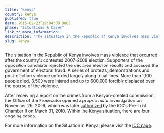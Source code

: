 ```yaml
---
title: "Kenya"
country: kenya
published: true
date: 2015-02-23T19:04:00.000Z
phase: "Situations & Cases"
link_to_more_information:
description: "The situation in the Republic of Kenya involves mass violence that occurred after the country’s contested 2007-2008 election. Within the Kenya situation, there are two ongoing cases."
slug: kenya
---
```


The situation in the Republic of Kenya involves mass violence that occurred after the country's contested 2007-2008 election. Supporters of the opposition candidate rejected the declared election results and accused the government of electoral fraud. A series of protests, demonstrations and post-election violence unfolded largely along tribal lines. More than 1,100 people died, 3,500 were injured and up to 600,000 forcibly displaced over the course of the violence.

After receiving a report on the crimes from a Kenyan-created commission, the Office of the Prosecutor opened a _proprio motu_ investigation on November 26, 2009, which was later [authorized](http://www.icc-cpi.int/en_menus/icc/situations%20and%20cases/situations/situation%20icc%200109/court%20records/chambers/pretrial%20chamber%20ii/Pages/19.aspx) by the ICC's Pre-Trial Chamber II on March 31, 2010. Within the Kenya situation, there are four ongoing cases.

For more information on the Situation in Kenya, please visit the [ICC page](http://www.icc-cpi.int/en_menus/icc/situations%20and%20cases/situations/situation%20icc%200109/Pages/situation%20index.aspx).

